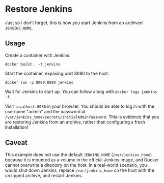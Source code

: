 # Restore Jenkins

Just so I don't forget, this is how you start Jenkins from an archived `JENKINS_HOME`.

## Usage

Create a container with Jenkins: 

```
docker build . -t jenkins
```

Start the container, exposing port 8080 to the host:

```
docker run -p 8080:8080 jenkins
```

Wait for Jenkins to start up. You can follow along with `docker logs jenkins -f`.

Visit `localhost:8080` in your browser. You should be able to log in with the username "admin" and the password at `/var/jenkins_home/secrets/initialAdminPassword`. This is evidence that you are restoring Jenkins from an archive, rather than configuring a fresh installation!

## Caveat

This example does not use the default `JENKINS_HOME` (`/var/jenkins_home`) because it is mounted as a volume in the official Jenkins image, and Docker cannot overwrite a directory on the host. In a real-world scenario, you would shut down Jenkins, replace `/var/jenkins_home` on the host with the unzipped archive, and restart Jenkins.

